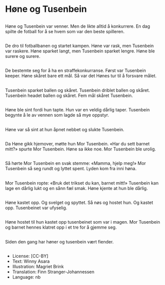 # Høne og Tusenbein

##
Høne og Tusenbein var venner. Men de likte alltid å konkurrere. En dag spilte de fotball for å se hvem som var den beste spilleren.

##
De dro til fotballbanen og startet kampen. Høne var rask, men Tusenbein var raskere. Høne sparket langt, men Tusenbein sparket lengre. Høne ble surere og surere.

##
De bestemte seg for å ha en straffekonkurranse. Først var Tusenbein keeper. Høne skåret bare ett mål. Så var det Hønes tur til å forsvare målet.

##
Tusenbein sparket ballen og skåret. Tusenbein driblet ballen og skåret. Tusenbein headet ballen og skåret. Fem mål skåret Tusenbein.

##
Høne ble sint fordi hun tapte. Hun var en veldig dårlig taper. Tusenbein begynte å le av vennen som lagde så mye oppstyr.

##
Høne var så sint at hun åpnet nebbet og slukte Tusenbein.

##
Da Høne gikk hjemover, møtte hun Mor Tusenbein. «Har du sett barnet mitt?» spurte Mor Tusenbein. Høne sa ikke noe. Mor Tusenbein ble urolig.

##
Så hørte Mor Tusenbein en svak stemme: «Mamma, hjelp meg!» Mor Tusenbein så seg rundt og lyttet spent. Lyden kom fra inni høna.

##
Mor Tusenbein ropte: «Bruk det trikset du kan, barnet mitt!» Tusenbein kan lage en dårlig lukt og en sånn fæl smak. Høne kjente at hun ble dårlig.

##
Høne kastet opp. Og svelget og spyttet. Så nøs og hostet hun. Og kastet opp. Tusenbeinet var ufyselig.

##
Høne hostet til hun kastet opp tusenbeinet som var i magen. Mor Tusenbein og barnet hennes klatret opp i et tre for å gjemme seg.

##
Siden den gang har høner og tusenbein vært fiender.

##
* License: [CC-BY]
* Text: Winny Asara
* Illustration: Magriet Brink
* Translation: Finn Stranger-Johannessen
* Language: nb
